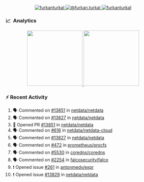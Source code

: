 <p align="center">
  <a href="https://linkedin.com/in/furkanturkal" target="blank">
    <img src="https://img.shields.io/badge/linkedin-%230077B5.svg?&style=for-the-badge&logo=linkedin&logoColor=white" alt="furkanturkal" />
  </a>
  <a href="https://medium.com/@furkan.turkal" target="blank">
    <img src="https://img.shields.io/badge/medium-%2312100E.svg?&style=for-the-badge&logo=medium&logoColor=white" alt="@furkan.turkal" />
  </a>
  <a href="https://twitter.com/furkanturkaI" target="blank">
    <img src="https://img.shields.io/badge/Twitter-1DA1F2?style=for-the-badge&logo=twitter&logoColor=white" alt="furkanturkaI" />
  </a>
</p>

### 📈 &nbsp;Analytics

<p align="center">
  <a href="https://coderstats.net/github/#Dentrax">
    <img height="180em" src="https://github-readme-stats-eight-theta.vercel.app/api?username=Dentrax&show_icons=true&theme=algolia&include_all_commits=true&count_private=true&line_height=26"/>
    <img height="180em" src="https://github-readme-stats-eight-theta.vercel.app/api/top-langs/?username=Dentrax&layout=compact&langs_count=8&theme=algolia&line_height=26"/>
  </a>
</p>

### :zap: Recent Activity

<!--START_SECTION:activity-->
1. 🗣 Commented on [#13851](https://github.com/netdata/netdata/issues/13851) in [netdata/netdata](https://github.com/netdata/netdata)
2. 🗣 Commented on [#13827](https://github.com/netdata/netdata/issues/13827) in [netdata/netdata](https://github.com/netdata/netdata)
3. 💪 Opened PR [#13851](https://github.com/netdata/netdata/pull/13851) in [netdata/netdata](https://github.com/netdata/netdata)
4. 🗣 Commented on [#616](https://github.com/netdata/netdata-cloud/issues/616) in [netdata/netdata-cloud](https://github.com/netdata/netdata-cloud)
5. 🗣 Commented on [#13827](https://github.com/netdata/netdata/issues/13827) in [netdata/netdata](https://github.com/netdata/netdata)
6. 🗣 Commented on [#472](https://github.com/prometheus/procfs/issues/472) in [prometheus/procfs](https://github.com/prometheus/procfs)
7. 🗣 Commented on [#5530](https://github.com/coredns/coredns/issues/5530) in [coredns/coredns](https://github.com/coredns/coredns)
8. 🗣 Commented on [#2254](https://github.com/falcosecurity/falco/issues/2254) in [falcosecurity/falco](https://github.com/falcosecurity/falco)
9. ❗️ Opened issue [#261](https://github.com/antonmedv/expr/issues/261) in [antonmedv/expr](https://github.com/antonmedv/expr)
10. ❗️ Opened issue [#13829](https://github.com/netdata/netdata/issues/13829) in [netdata/netdata](https://github.com/netdata/netdata)
<!--END_SECTION:activity-->
